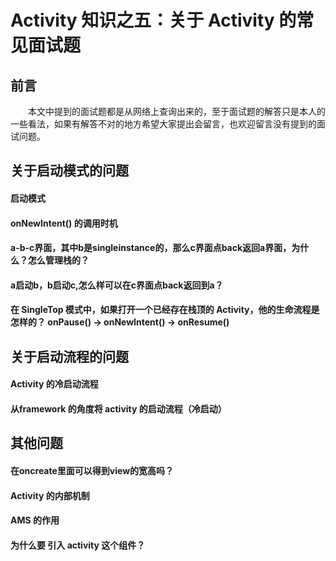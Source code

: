 # Activity 知识之五：关于 Activity 的常见面试题

## 前言
　　本文中提到的面试题都是从网络上查询出来的，至于面试题的解答只是本人的一些看法，如果有解答不对的地方希望大家提出会留言，也欢迎留言没有提到的面试问题。

## 关于启动模式的问题

#### 启动模式

#### onNewIntent() 的调用时机

#### a-b-c界面，其中b是singleinstance的，那么c界面点back返回a界面，为什么？怎么管理栈的？


#### a启动b，b启动c,怎么样可以在c界面点back返回到a？


#### 在 SingleTop 模式中，如果打开一个已经存在栈顶的 Activity，他的生命流程是怎样的？ onPause() -> onNewIntent() -> onResume()

## 关于启动流程的问题

#### Activity 的冷启动流程

#### 从framework 的角度将 activity 的启动流程（冷启动）

## 其他问题

#### 在oncreate里面可以得到view的宽高吗？

#### Activity 的内部机制

#### AMS 的作用

#### 为什么要 引入 activity 这个组件？


